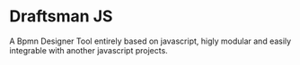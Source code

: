# Draftsman JS
A Bpmn Designer Tool entirely based on javascript, higly modular and easily integrable with another javascript projects.
